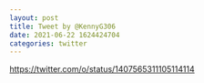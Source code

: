 ```yaml
--- 
layout: post 
title: Tweet by @KennyG306 
date: 2021-06-22 1624424704 
categories: twitter 
--- 
```

https://twitter.com/o/status/1407565311105114114